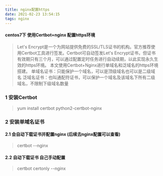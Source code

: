 ```yaml
---
title: nginx配置https
date: 2021-02-23 13:54:15
tags: nginx
---
```

#### centos7下 使用Certbot+nginx 配置https环境
> Let's Encrypt是一个为网站提供免费的SSL/TLS证书的机构。官方推荐使用Certbot工具进行签发。Certbot可自动签发Let's Encrypt证书，但证书有效期只有三个月，可以通过配置定时任务进行自动续期，以此实现永久生效的https环境。
  本文使用Certbot+Nginx进行单域名和泛域名的https环境搭建。
  单域名证书：只能保护一个域名，可以是顶级域名也可以是二级域名
  泛域名证书：也叫通配符证书，可以保护一个域名及该域名下所有二级域名，不限制下级域名数量
  

### 1 安装Certbot 
> yum install certbot python2-certbot-nginx

### 2 安装单域名证书
 
#### 2.1 会自动下载证书并配置nginx (后续去nginx配置可以查看) 
> certbot --nginx

#### 2.2  自动下载证书 自己手动配置 
> certbot certonly --nginx
